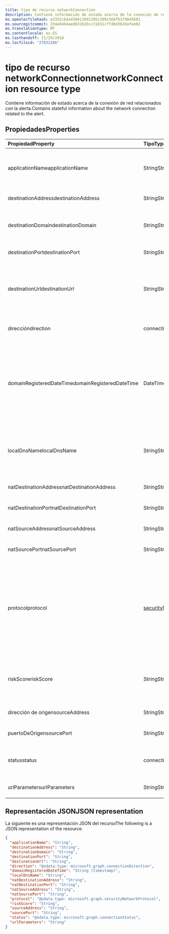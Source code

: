 ```yaml
---
title: tipo de recurso networkConnection
description: Contiene información de estado acerca de la conexión de red relacionados con la alerta.
ms.openlocfilehash: e3352cbda430412691285c209c566fb379045681
ms.sourcegitcommit: 334e84b4aed63162bcc31831cffd6d363dafee02
ms.translationtype: MT
ms.contentlocale: es-ES
ms.lasthandoff: 11/29/2018
ms.locfileid: "27032286"
---
```

# <a name="networkconnection-resource-type"></a><span data-ttu-id="6d10b-103">tipo de recurso networkConnection</span><span class="sxs-lookup"><span data-stu-id="6d10b-103">networkConnection resource type</span></span>

<span data-ttu-id="6d10b-104">Contiene información de estado acerca de la conexión de red relacionados con la alerta.</span><span class="sxs-lookup"><span data-stu-id="6d10b-104">Contains stateful information about the network connection related to the alert.</span></span>

## <a name="properties"></a><span data-ttu-id="6d10b-105">Propiedades</span><span class="sxs-lookup"><span data-stu-id="6d10b-105">Properties</span></span>

| <span data-ttu-id="6d10b-106">Propiedad</span><span class="sxs-lookup"><span data-stu-id="6d10b-106">Property</span></span>   | <span data-ttu-id="6d10b-107">Tipo</span><span class="sxs-lookup"><span data-stu-id="6d10b-107">Type</span></span>|<span data-ttu-id="6d10b-108">Descripción</span><span class="sxs-lookup"><span data-stu-id="6d10b-108">Description</span></span>|
|:---------------|:--------|:----------|
|<span data-ttu-id="6d10b-109">applicationName</span><span class="sxs-lookup"><span data-stu-id="6d10b-109">applicationName</span></span>|<span data-ttu-id="6d10b-110">String</span><span class="sxs-lookup"><span data-stu-id="6d10b-110">String</span></span>|<span data-ttu-id="6d10b-111">Nombre de la aplicación de administración de la conexión de red (por ejemplo, Facebook, SMTP, etcetera).</span><span class="sxs-lookup"><span data-stu-id="6d10b-111">Name of the application managing the network connection (for example, Facebook, SMTP, etc.).</span></span>|
|<span data-ttu-id="6d10b-112">destinationAddress</span><span class="sxs-lookup"><span data-stu-id="6d10b-112">destinationAddress</span></span>|<span data-ttu-id="6d10b-113">String</span><span class="sxs-lookup"><span data-stu-id="6d10b-113">String</span></span>|<span data-ttu-id="6d10b-114">Dirección IP de destino (de la conexión de red).</span><span class="sxs-lookup"><span data-stu-id="6d10b-114">Destination IP address (of the network connection).</span></span>|
|<span data-ttu-id="6d10b-115">destinationDomain</span><span class="sxs-lookup"><span data-stu-id="6d10b-115">destinationDomain</span></span>|<span data-ttu-id="6d10b-116">String</span><span class="sxs-lookup"><span data-stu-id="6d10b-116">String</span></span>|<span data-ttu-id="6d10b-117">Parte del dominio de destino de la dirección URL de destino.</span><span class="sxs-lookup"><span data-stu-id="6d10b-117">Destination domain portion of the destination URL.</span></span> <span data-ttu-id="6d10b-118">(por ejemplo 'www.contoso.com').</span><span class="sxs-lookup"><span data-stu-id="6d10b-118">(for example 'www.contoso.com').</span></span>|
|<span data-ttu-id="6d10b-119">destinationPort</span><span class="sxs-lookup"><span data-stu-id="6d10b-119">destinationPort</span></span>|<span data-ttu-id="6d10b-120">String</span><span class="sxs-lookup"><span data-stu-id="6d10b-120">String</span></span>|<span data-ttu-id="6d10b-121">Puerto de destino (de la conexión de red).</span><span class="sxs-lookup"><span data-stu-id="6d10b-121">Destination port (of the network connection).</span></span>|
|<span data-ttu-id="6d10b-122">destinationUrl</span><span class="sxs-lookup"><span data-stu-id="6d10b-122">destinationUrl</span></span>|<span data-ttu-id="6d10b-123">String</span><span class="sxs-lookup"><span data-stu-id="6d10b-123">String</span></span>|<span data-ttu-id="6d10b-124">Cadena de dirección URL o URI de conexión - excluyendo los parámetros de la red.</span><span class="sxs-lookup"><span data-stu-id="6d10b-124">Network connection URL/URI string - excluding parameters.</span></span> <span data-ttu-id="6d10b-125">(por ejemplo, 'www.contoso.com/products/default.html')</span><span class="sxs-lookup"><span data-stu-id="6d10b-125">(for example 'www.contoso.com/products/default.html')</span></span>|
|<span data-ttu-id="6d10b-126">dirección</span><span class="sxs-lookup"><span data-stu-id="6d10b-126">direction</span></span>|<span data-ttu-id="6d10b-127">connectionDirection</span><span class="sxs-lookup"><span data-stu-id="6d10b-127">connectionDirection</span></span>|<span data-ttu-id="6d10b-128">Dirección de la conexión de red.</span><span class="sxs-lookup"><span data-stu-id="6d10b-128">Network connection direction.</span></span> <span data-ttu-id="6d10b-129">Los valores posibles son: `unknown`, `inbound` y `outbound`.</span><span class="sxs-lookup"><span data-stu-id="6d10b-129">Possible values are: `unknown`, `inbound`, `outbound`.</span></span>|
|<span data-ttu-id="6d10b-130">domainRegisteredDateTime</span><span class="sxs-lookup"><span data-stu-id="6d10b-130">domainRegisteredDateTime</span></span>|<span data-ttu-id="6d10b-131">DateTimeOffset</span><span class="sxs-lookup"><span data-stu-id="6d10b-131">DateTimeOffset</span></span>|<span data-ttu-id="6d10b-132">Fecha cuando se registró el dominio de destino.</span><span class="sxs-lookup"><span data-stu-id="6d10b-132">Date when the destination domain was registered.</span></span> <span data-ttu-id="6d10b-133">El tipo de marca de tiempo representa la información de fecha y hora con el formato ISO 8601 y está siempre en hora UTC.</span><span class="sxs-lookup"><span data-stu-id="6d10b-133">The Timestamp type represents date and time information using ISO 8601 format and is always in UTC time.</span></span> <span data-ttu-id="6d10b-134">Por ejemplo, la medianoche UTC del 1 de enero de 2014 sería así: `'2014-01-01T00:00:00Z'`</span><span class="sxs-lookup"><span data-stu-id="6d10b-134">For example, midnight UTC on Jan 1, 2014 would look like this: `'2014-01-01T00:00:00Z'`</span></span>|
|<span data-ttu-id="6d10b-135">localDnsName</span><span class="sxs-lookup"><span data-stu-id="6d10b-135">localDnsName</span></span>|<span data-ttu-id="6d10b-136">String</span><span class="sxs-lookup"><span data-stu-id="6d10b-136">String</span></span>|<span data-ttu-id="6d10b-137">El equipo local resolución de nombres DNS tal como aparece en la memoria caché DNS local del host (por ejemplo, en caso de que se ha alterado el archivo 'hosts').</span><span class="sxs-lookup"><span data-stu-id="6d10b-137">The local DNS name resolution as it appears in the host's local DNS cache (for example, in case the 'hosts' file was tampered with).</span></span>|
|<span data-ttu-id="6d10b-138">natDestinationAddress</span><span class="sxs-lookup"><span data-stu-id="6d10b-138">natDestinationAddress</span></span>|<span data-ttu-id="6d10b-139">String</span><span class="sxs-lookup"><span data-stu-id="6d10b-139">String</span></span>|<span data-ttu-id="6d10b-140">Dirección IP de destino de la traducción de direcciones de red.</span><span class="sxs-lookup"><span data-stu-id="6d10b-140">Network Address Translation destination IP address.</span></span>|
|<span data-ttu-id="6d10b-141">natDestinationPort</span><span class="sxs-lookup"><span data-stu-id="6d10b-141">natDestinationPort</span></span>|<span data-ttu-id="6d10b-142">String</span><span class="sxs-lookup"><span data-stu-id="6d10b-142">String</span></span>|<span data-ttu-id="6d10b-143">Puerto de destino de la traducción de direcciones de red.</span><span class="sxs-lookup"><span data-stu-id="6d10b-143">Network Address Translation destination port.</span></span>|
|<span data-ttu-id="6d10b-144">natSourceAddress</span><span class="sxs-lookup"><span data-stu-id="6d10b-144">natSourceAddress</span></span>|<span data-ttu-id="6d10b-145">String</span><span class="sxs-lookup"><span data-stu-id="6d10b-145">String</span></span>|<span data-ttu-id="6d10b-146">Dirección IP de origen de la traducción de direcciones de red.</span><span class="sxs-lookup"><span data-stu-id="6d10b-146">Network Address Translation source IP address.</span></span>|
|<span data-ttu-id="6d10b-147">natSourcePort</span><span class="sxs-lookup"><span data-stu-id="6d10b-147">natSourcePort</span></span>|<span data-ttu-id="6d10b-148">String</span><span class="sxs-lookup"><span data-stu-id="6d10b-148">String</span></span>|<span data-ttu-id="6d10b-149">Puerto de origen de la traducción de direcciones de red.</span><span class="sxs-lookup"><span data-stu-id="6d10b-149">Network Address Translation source port.</span></span>|
|<span data-ttu-id="6d10b-150">protocol</span><span class="sxs-lookup"><span data-stu-id="6d10b-150">protocol</span></span>|[<span data-ttu-id="6d10b-151">securityNetworkProtocol</span><span class="sxs-lookup"><span data-stu-id="6d10b-151">securityNetworkProtocol</span></span>](securitynetworkprotocol.md)|<span data-ttu-id="6d10b-152">Protocolo de red.</span><span class="sxs-lookup"><span data-stu-id="6d10b-152">Network protocol.</span></span> <span data-ttu-id="6d10b-153">Los valores posibles son: `unknown`, `ip`, `icmp`, `igmp`, `ggp`, `ipv4`, `tcp`, `pup`, `udp`, `idp`, `ipv6`, `ipv6RoutingHeader`, `ipv6FragmentHeader`, `ipSecEncapsulatingSecurityPayload`, `ipSecAuthenticationHeader`, `icmpV6`, `ipv6NoNextHeader`, `ipv6DestinationOptions`, `nd` , `raw`, `ipx`, `spx`, `spxII`.</span><span class="sxs-lookup"><span data-stu-id="6d10b-153">Possible values are: `unknown`, `ip`, `icmp`, `igmp`, `ggp`, `ipv4`, `tcp`, `pup`, `udp`, `idp`, `ipv6`, `ipv6RoutingHeader`, `ipv6FragmentHeader`, `ipSecEncapsulatingSecurityPayload`, `ipSecAuthenticationHeader`, `icmpV6`, `ipv6NoNextHeader`, `ipv6DestinationOptions`, `nd`, `raw`, `ipx`, `spx`, `spxII`.</span></span>|
|<span data-ttu-id="6d10b-154">riskScore</span><span class="sxs-lookup"><span data-stu-id="6d10b-154">riskScore</span></span>|<span data-ttu-id="6d10b-155">String</span><span class="sxs-lookup"><span data-stu-id="6d10b-155">String</span></span>|<span data-ttu-id="6d10b-156">Proveedor generado/calcula el riesgo de puntuación de la conexión de red.</span><span class="sxs-lookup"><span data-stu-id="6d10b-156">Provider generated/calculated risk score of the network connection.</span></span> <span data-ttu-id="6d10b-157">Valor recomendado el rango de 0-1, lo que equivale a un porcentaje.</span><span class="sxs-lookup"><span data-stu-id="6d10b-157">Recommended value range of 0-1, which equates to a percentage.</span></span>|
|<span data-ttu-id="6d10b-158">dirección de origen</span><span class="sxs-lookup"><span data-stu-id="6d10b-158">sourceAddress</span></span>|<span data-ttu-id="6d10b-159">String</span><span class="sxs-lookup"><span data-stu-id="6d10b-159">String</span></span>|<span data-ttu-id="6d10b-160">Dirección IP de origen (es decir, el origen) (de la conexión de red).</span><span class="sxs-lookup"><span data-stu-id="6d10b-160">Source (i.e. origin) IP address (of the network connection).</span></span>|
|<span data-ttu-id="6d10b-161">puertoDeOrigen</span><span class="sxs-lookup"><span data-stu-id="6d10b-161">sourcePort</span></span>|<span data-ttu-id="6d10b-162">String</span><span class="sxs-lookup"><span data-stu-id="6d10b-162">String</span></span>|<span data-ttu-id="6d10b-163">Puerto de IP de origen (es decir, el origen) (de la conexión de red).</span><span class="sxs-lookup"><span data-stu-id="6d10b-163">Source (i.e. origin) IP port (of the network connection).</span></span>|
|<span data-ttu-id="6d10b-164">status</span><span class="sxs-lookup"><span data-stu-id="6d10b-164">status</span></span>|<span data-ttu-id="6d10b-165">connectionStatus</span><span class="sxs-lookup"><span data-stu-id="6d10b-165">connectionStatus</span></span>|<span data-ttu-id="6d10b-166">Estado de conexión de red.</span><span class="sxs-lookup"><span data-stu-id="6d10b-166">Network connection status.</span></span> <span data-ttu-id="6d10b-167">Los valores posibles son: `unknown`, `attempted`, `succeeded`, `blocked` y `failed`.</span><span class="sxs-lookup"><span data-stu-id="6d10b-167">Possible values are: `unknown`, `attempted`, `succeeded`, `blocked`, `failed`.</span></span>|
|<span data-ttu-id="6d10b-168">urlParameters</span><span class="sxs-lookup"><span data-stu-id="6d10b-168">urlParameters</span></span>|<span data-ttu-id="6d10b-169">String</span><span class="sxs-lookup"><span data-stu-id="6d10b-169">String</span></span>|<span data-ttu-id="6d10b-170">Parámetros (sufijo) de la dirección URL de destino.</span><span class="sxs-lookup"><span data-stu-id="6d10b-170">Parameters (suffix) of the destination URL.</span></span>|

## <a name="json-representation"></a><span data-ttu-id="6d10b-171">Representación JSON</span><span class="sxs-lookup"><span data-stu-id="6d10b-171">JSON representation</span></span>

<span data-ttu-id="6d10b-172">La siguiente es una representación JSON del recurso</span><span class="sxs-lookup"><span data-stu-id="6d10b-172">The following is a JSON representation of the resource.</span></span>

<!-- {
  "blockType": "resource",
  "optionalProperties": [

  ],
  "@odata.type": "microsoft.graph.networkConnection"
}-->

```json
{
  "applicationName": "String",
  "destinationAddress": "String",
  "destinationDomain": "String",
  "destinationPort": "String",
  "destinationUrl": "String",
  "direction": "@odata.type: microsoft.graph.connectionDirection",
  "domainRegisteredDateTime": "String (timestamp)",
  "localDnsName": "String",
  "natDestinationAddress": "String",
  "natDestinationPort": "String",
  "natSourceAddress": "String",
  "natSourcePort": "String",
  "protocol": "@odata.type: microsoft.graph.securityNetworkProtocol",
  "riskScore": "String",
  "sourceAddress": "String",
  "sourcePort": "String",
  "status": "@odata.type: microsoft.graph.connectionStatus",
  "urlParameters": "String"
}

```

<!-- uuid: 8fcb5dbc-d5aa-4681-8e31-b001d5168d79
2015-10-25 14:57:30 UTC -->
<!-- {
  "type": "#page.annotation",
  "description": "networkConnection resource",
  "keywords": "",
  "section": "documentation",
  "tocPath": ""
}-->